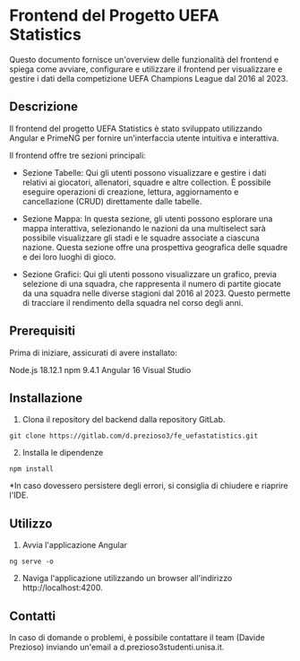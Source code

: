 # Frontend del Progetto UEFA Statistics

Questo documento fornisce un'overview delle funzionalità del frontend e spiega come avviare, configurare e utilizzare il frontend per visualizzare e gestire i dati della competizione UEFA Champions League dal 2016 al 2023.


## Descrizione

Il frontend del progetto UEFA Statistics è stato sviluppato utilizzando Angular e PrimeNG per fornire un'interfaccia utente intuitiva e interattiva. 

Il frontend offre tre sezioni principali:

- Sezione Tabelle: Qui gli utenti possono visualizzare e gestire i dati relativi ai giocatori, allenatori, squadre e altre collection. È possibile eseguire operazioni di creazione, lettura, aggiornamento e cancellazione (CRUD) direttamente dalle tabelle.

- Sezione Mappa: In questa sezione, gli utenti possono esplorare una mappa interattiva, selezionando le nazioni da una multiselect sarà possibile visualizzare gli stadi e le squadre associate a ciascuna nazione. Questa sezione offre una prospettiva geografica delle squadre e dei loro luoghi di gioco.

- Sezione Grafici: Qui gli utenti possono visualizzare un grafico, previa selezione di una squadra, che rappresenta il numero di partite giocate da una squadra nelle diverse stagioni dal 2016 al 2023. Questo permette di tracciare il rendimento della squadra nel corso degli anni.


## Prerequisiti

Prima di iniziare, assicurati di avere installato:

Node.js 18.12.1
npm 9.4.1
Angular 16
Visual Studio 


## Installazione

1) Clona il repository del backend dalla repository GitLab.
```
git clone https://gitlab.com/d.prezioso3/fe_uefastatistics.git
```

2) Installa le dipendenze
```
npm install
```
*In caso dovessero persistere degli errori, si consiglia di chiudere e riaprire l'IDE.


## Utilizzo

1) Avvia l'applicazione Angular
```
ng serve -o
```

2) Naviga l'applicazione utilizzando un browser all'indirizzo http://localhost:4200.


## Contatti

In caso di domande o problemi, è possibile contattare il team (Davide Prezioso) inviando un'email a d.prezioso3studenti.unisa.it.